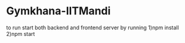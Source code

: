 # Gymkhana-IITMandi
to run 
start both backend and frontend server by running 
1)npm install
2)npm start
